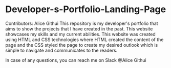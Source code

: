 # Developer-s-Portfolio-Landing-Page
Contributors: Alice Githui
This repository is my developer's portfolio that aims to show the projects that I have created in the past. This website showcases my skills and my current abilities. This website was created using HTML and CSS technologies where HTML created the content of the page and the CSS styled the page to create my desired outlook which is simple to navigate and communicates to the readers. 

In case of any questions, you can reach me on Slack @Alice Githui
